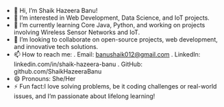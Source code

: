 - 👋 Hi, I’m Shaik Hazeera Banu!
- 👀 I’m interested in Web Development, Data Science, and IoT projects.
- 🌱 I’m currently learning Core Java, Python, and working on projects involving Wireless Sensor Networks and IoT.
- 💞️ I’m looking to collaborate on open-source projects, web development, and innovative tech solutions.
- 📫 How to reach me:
   . Email: banushaik012@gmail.com
   . LinkedIn: linkedin.com/in/shaik-hazeera-banu
   . GitHub: github.com/ShaikHazeeraBanu
- 😄 Pronouns: She/Her
- ⚡ Fun fact:I love solving problems, be it coding challenges or real-world issues, and I’m passionate about lifelong learning!

<!---
ShaikHazeeraBanu/ShaikHazeeraBanu is a ✨ special ✨ repository because its `README.md` (this file) appears on your GitHub profile.
You can click the Preview link to take a look at your changes.
--->
